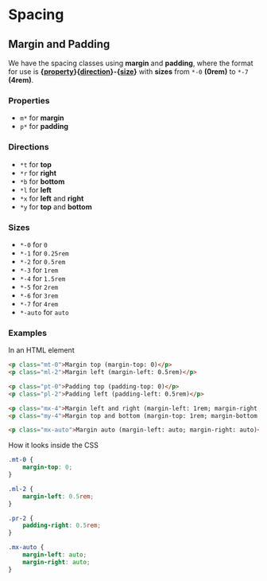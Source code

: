 # Spacing

## Margin and Padding

We have the spacing classes using **margin** and **padding**, where the format for use is **{[property](#properties)}{[direction](#directions)}-{[size](#sizes)}** with **sizes** from `*-0` **(0rem)** to `*-7` **(4rem)**.

### Properties

<ul>
    <li><code>m*</code> for <strong>margin</strong></li>
    <li><code>p*</code> for <strong>padding</strong></li>
</ul>

### Directions

<ul>
    <li><code>*t</code> for <strong>top</strong></li>
    <li><code>*r</code> for <strong>right</strong></li>
    <li><code>*b</code> for <strong>bottom</strong></li>
    <li><code>*l</code> for <strong>left</strong></li>
    <li><code>*x</code> for <strong>left</strong> and <strong>right</strong></li>
    <li><code>*y</code> for <strong>top</strong> and <strong>bottom</strong></li>
</ul>

### Sizes

<ul>
    <li><code>*-0</code> for <code>0</code></li>
    <li><code>*-1</code> for <code>0.25rem</code></li>
    <li><code>*-2</code> for <code>0.5rem</code></li>
    <li><code>*-3</code> for <code>1rem</code></li>
    <li><code>*-4</code> for <code>1.5rem</code></li>
    <li><code>*-5</code> for <code>2rem</code></li>
    <li><code>*-6</code> for <code>3rem</code></li>
    <li><code>*-7</code> for <code>4rem</code></li>
    <li><code>*-auto</code> for <code>auto</code></li>
</ul>

### Examples

In an HTML element

```html
<p class="mt-0">Margin top (margin-top: 0)</p>
<p class="ml-2">Margin left (margin-left: 0.5rem)</p>

<p class="pt-0">Padding top (padding-top: 0)</p>
<p class="pl-2">Padding left (padding-left: 0.5rem)</p>

<p class="mx-4">Margin left and right (margin-left: 1rem; margin-right: 1rem)</p>
<p class="my-4">Margin top and bottom (margin-top: 1rem; margin-bottom: 1rem)</p>

<p class="mx-auto">Margin auto (margin-left: auto; margin-right: auto)</p>
```

How it looks inside the CSS

```css
.mt-0 {
	margin-top: 0;
}

.ml-2 {
	margin-left: 0.5rem;
}

.pr-2 {
	padding-right: 0.5rem;
}

.mx-auto {
	margin-left: auto;
	margin-right: auto;
}
```
